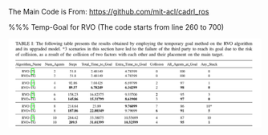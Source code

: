 The Main Code is From:
https://github.com/mit-acl/cadrl_ros

%%% Temp-Goal for RVO (The code starts from line 260 to 700)

![TempGL Table](https://github.com/kmzdaniel/Temporary_Goal/blob/main/RVO%20with%20and%20without%20TempGL.png)
